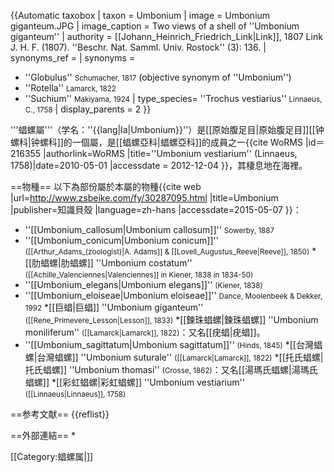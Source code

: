 {{Automatic taxobox
| taxon = Umbonium
| image = Umbonium giganteum.JPG
| image_caption = Two views of a shell of ''Umbonium giganteum''
| authority = [[Johann_Heinrich_Friedrich_Link|Link]], 1807 <ref>Link J. H. F. (1807). ''Beschr. Nat. Samml. Univ. Rostock'' (3): 136.</ref>
| synonyms_ref = <ref name="WoRMS_216355" />
| synonyms =
* ''Globulus'' <small>Schumacher, 1817</small> (objective synonym of ''Umbonium'')
* ''Rotella'' <small>Lamarck, 1822</small>
* ''Suchium'' <small>Makiyama, 1924</small>
| type_species= ''Trochus vestiarius'' <small>Linnaeus, C., 1758</small>
| display_parents = 2
}}

'''䗉螺屬'''（学名：''{{lang|la|Umbonium}}''）是[[原始腹足目|原始腹足目]][[钟螺科|钟螺科]]的一個屬，是[[䗉螺亞科|䗉螺亞科]]的成員之一<ref name="WoRMS_216355">{{cite WoRMS |id＝216355 |authorlink=WoRMS |title=''Umbonium vestiarium'' (Linnaeus, 1758)|date=2010-05-01 |accessdate = 2012-12-04 }}</ref>，其棲息地在海裡。

==物種==
以下為部份屬於本屬的物種<ref name="zsbeike">{{cite web |url=http://www.zsbeike.com/fy/30287095.html |title=Umbonium |publisher=知識貝殼 |language=zh-hans |accessdate=2015-05-07 }}</ref>：
* ''[[Umbonium_callosum|Umbonium callosum]]'' <small> Sowerby, 1887 </small>
* ''[[Umbonium_conicum|Umbonium conicum]]'' <small>([[Arthur_Adams_(zoologist)|A. Adams]] & [[Lovell_Augustus_Reeve|Reeve]], 1850)</small>
*[[肋䗉螺|肋䗉螺]] ''Umbonium costatum'' <small>([[Achille_Valenciennes|Valenciennes]] in Kiener, 1838 in 1834-50)</small>
* ''[[Umbonium_elegans|Umbonium elegans]]'' <small>(Kiener, 1838)</small>
* ''[[Umbonium_eloiseae|Umbonium eloiseae]]'' <small>Dance, Moolenbeek & Dekker, 1992</small>
*[[巨䗉|巨䗉]] ''Umbonium giganteum'' <small>([[Rene_Primevere_Lesson|Lesson]], 1833)</small>
*[[鍊珠䗉螺|鍊珠䗉螺]] ''Umbonium moniliferum'' <small>([[Lamarck|Lamarck]], 1822)</small>：又名[[疣䗉|疣䗉]]<ref name="zsbeike"/>。
* ''[[Umbonium_sagittatum|Umbonium sagittatum]]'' <small>(Hinds, 1845)</small>
*[[台灣䗉螺|台灣䗉螺]] ''Umbonium suturale'' <small>([[Lamarck|Lamarck]], 1822)</small>
*[[托氏䗉螺|托氏䗉螺]] ''Umbonium thomasi'' <small>(Crosse, 1862)</small>：又名[[湯瑪氏䗉螺|湯瑪氏䗉螺]] 
*[[彩虹䗉螺|彩虹䗉螺]] ''Umbonium vestiarium'' <small>([[Linnaeus|Linnaeus]], 1758)</small>

==参考文献==
{{reflist}}

==外部連結==
*

[[Category:䗉螺属|]]